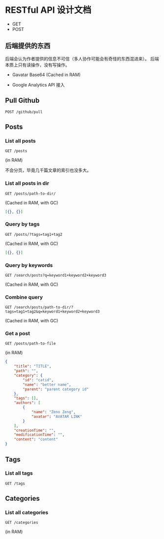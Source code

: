 # RESTful API 设计文档

- GET
- POST

## 后端提供的东西

后端会认为作者提供的信息不可信（多人协作可能会有奇怪的东西混进来）。
后端本质上只有读操作，没有写操作。

- Gavatar Base64 (Cached in RAM)

- Google Analytics API 接入

## Pull Github

```
POST /github/pull
```

## Posts

### List all posts

```
GET /posts
```

(in RAM)

不会分页，毕竟几千篇文章的索引也没多大。

### List all posts in dir

```
GET /posts/path-to-dir/
```

(Cached in RAM, with GC)

```json
[{}, {}]
```

### Query by tags

```
GET /posts/?tags=tag1+tag2
```

(Cached in RAM, with GC)


```json
[{}, {}]
```

### Query by keywords

```
GET /search/posts?q=keyword1+keyword2+keyword3
```

(Cached in RAM, with GC)

### Combine query

```
GET /search/posts/path-to-dir/?tags=tag1+tag2&q=keyword1+keyword2+keyword3
```

(Cached in RAM, with GC)

### Get a post

```
GET /posts/path-to-file
```

(in RAM)

```json
{
    "title": "TITLE",
    "path": "",
    "category": {
        "id": "catid",
        "name": "better name",
        "parent": "parent category id"
    },
    "tags": [],
    "authors": [
        {
            "name": "Zeno Zeng",
            "avatar": "AVATAR LINK"
        }
    ],
    "creationTime": "",
    "modificationTime": "",
    "content": "content"
}
```

## Tags

### List all tags

```
GET /tags
```

## Categories

### List all categories

```
GET /categories
```

(in RAM)
